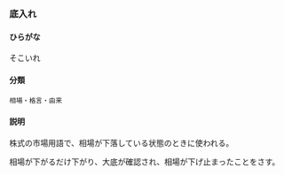 <div style="display:none;">

## [あ行](securities-terms?id=あ行)
## [か行](securities-terms?id=か行)
## [さ行](securities-terms?id=さ行)

</div>

### 底入れ

#### ひらがな

そこいれ

#### 分類

`相場・格言・由来`

#### 説明

株式の市場用語で、相場が下落している状態のときに使われる。
相場が下がるだけ下がり、大底が確認され、相場が下げ止まったことをさす。
 


<div style="display:none;">

## [た行](securities-terms?id=た行)
## [な行](securities-terms?id=な行)
## [は行](securities-terms?id=は行)
## [ま行](securities-terms?id=ま行)
## [や行](securities-terms?id=や行)
## [ら行](securities-terms?id=ら行)
## [わ行](securities-terms?id=わ行)
## [英数字・記号](securities-terms?id=英数字・記号)

</div>

